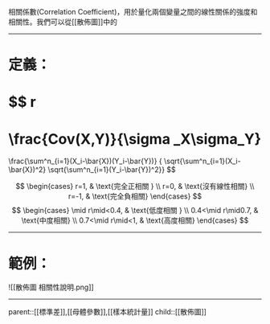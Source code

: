 相關係數(Correlation Coefficient)，用於量化兩個變量之間的線性關係的強度和相關性。我們可以從[[散佈圖]]中的
- - -
# 定義：
$$
r
=
\frac{Cov(X,Y)}{\sigma _X\sigma_Y}
=
\frac{\sum^n_{i=1}(X_i-\bar{X})(Y_i-\bar{Y})}
{ \sqrt{\sum^n_{i=1}(X_i-\bar{X})^2} \sqrt{\sum^n_{i=1}(Y_i-\bar{Y})^2}}
$$

$$
\begin{cases}
    r=1, & \text{完全正相關 } \\
    r=0, & \text{沒有線性相關}  \\
    r=-1, & \text{完全負相關}
\end{cases}
$$
$$
\begin{cases}
    \mid r\mid<0.4, & \text{低度相關 } \\
    0.4<\mid r\mid0.7, & \text{中度相關}  \\
    0.7<\mid r\mid<1, & \text{高度相關}
\end{cases}
$$
- - -
# 範例：
![[散佈圖 相關性說明.png]]
- - -
parent::[[標準差]],[[母體參數]],[[樣本統計量]]
child::[[散佈圖]]
